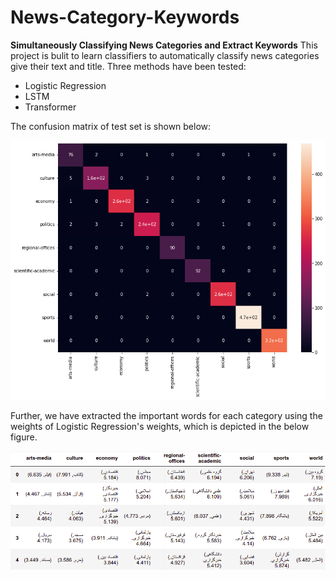 # News-Category-Keywords
**Simultaneously Classifying News Categories and Extract Keywords** This project is bulit to learn classifiers to automatically classify news categories give their text and title. Three methods have been tested:
  - Logistic Regression
  - LSTM
  - Transformer

The confusion matrix of test set is shown below:

![Confusion Matrix of the Transformer](category_mat.png)

Further, we have extracted the important words for each category using the weights of Logistic Regression's weights, which is depicted in the below figure.

![Important words for each category](important_words.png)


